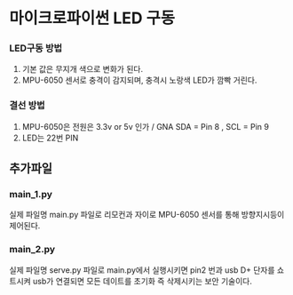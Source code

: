 # 마이크로파이썬 LED 구동

### LED구동 방법
1. 기본 값은 무지개 색으로 변화가 된다.
2. MPU-6050 센서로 충격이 감지되며, 충격시 노랑색 LED가 깜빡 거린다.


### 결선 방법

1. MPU-6050은 전원은 3.3v or 5v 인가 / GNA SDA = Pin 8  , SCL = Pin 9
2. LED는 22번 PIN


## 추가파일 
### main_1.py
실제 파일명 main.py 파일로 리모컨과 자이로  MPU-6050 센서를 통해 방향지시등이 제어된다.

### main_2.py

실제 파일명 serve.py 파일로 main.py에서 실행시키면 pin2 번과 usb D+ 단자를 쇼트시켜 usb가 연결되면 모든 데이트를 초기화 즉 삭제시키는 보안 기술이다.
